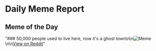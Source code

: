 # Daily Meme Report

## Meme of the Day
"### 50,000 people used to live here, now it's a ghost town\n\n![Meme](https://i.redd.it/77v334fyuxqf1.gif)\n\n[View on Reddit](https://redd.it/1nollcf)"
